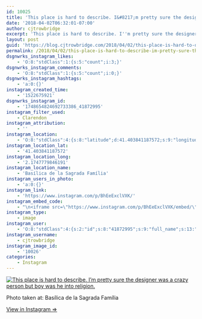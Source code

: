 ```yaml
---
id: 10025
title: 'This place is hard to describe. I&#8217;m pretty sure the designer was a crazy person but boy was he into religion.'
date: '2018-04-02T06:32:01-07:00'
author: cjtrowbridge
excerpt: 'This place is hard to describe. I''m pretty sure the designer was a crazy person but boy was he into religion.'
layout: post
guid: 'https://blog.cjtrowbridge.com/2018/04/02/this-place-is-hard-to-describe-im-pretty-sure-the-designer-was-a-crazy-person-but-boy-was-he-into-religion/'
permalink: /2018/04/02/this-place-is-hard-to-describe-im-pretty-sure-the-designer-was-a-crazy-person-but-boy-was-he-into-religion/
dsgnwrks_instagram_likes:
    - 'O:8:"stdClass":1:{s:5:"count";i:3;}'
dsgnwrks_instagram_comments:
    - 'O:8:"stdClass":1:{s:5:"count";i:0;}'
dsgnwrks_instagram_hashtags:
    - 'a:0:{}'
instagram_created_time:
    - '1522675921'
dsgnwrks_instagram_id:
    - '1748654824692733386_41872995'
instagram_filter_used:
    - Clarendon
instagram_attribution:
    - ''
instagram_location:
    - 'O:8:"stdClass":4:{s:8:"latitude";d:41.403841187572;s:9:"longitude";d:2.1747779846191;s:4:"name";s:32:"Basílica de la Sagrada Família";s:2:"id";i:255091255;}'
instagram_location_lat:
    - '41.403841187572'
instagram_location_long:
    - '2.1747779846191'
instagram_location_name:
    - 'Basílica de la Sagrada Família'
instagram_users_in_photo:
    - 'a:0:{}'
instagram_link:
    - 'https://www.instagram.com/p/BhEeExclVXK/'
instagram_embed_code:
    - "\n<iframe src=\"https://www.instagram.com/p/BhEeExclVXK/embed/\" width=\"612\" height=\"710\" frameborder=\"0\" scrolling=\"no\" allowtransparency=\"true\" class=\"insta-image-embed\"></iframe>\n"
instagram_type:
    - image
instagram_user:
    - 'O:8:"stdClass":4:{s:2:"id";s:8:"41872995";s:9:"full_name";s:13:"CJ Trowbridge";s:15:"profile_picture";s:141:"https://scontent.cdninstagram.com/vp/e1b672f62211dfa88909f4a5259cb5d7/5B699F1C/t51.2885-19/s150x150/13724650_1188772791164794_142557231_a.jpg";s:8:"username";s:12:"cjtrowbridge";}'
instagram_username:
    - cjtrowbridge
instagram_image_id:
    - '10026'
categories:
    - Instagram
---
```


[![This place is hard to describe. I’m pretty sure the designer was a crazy person but boy was he into religion.](https://blog.cjtrowbridge.com/wp-content/uploads/2018/04/1522675921-1-1.jpg)](https://www.instagram.com/p/BhEeExclVXK/)

Photo taken at: Basílica de la Sagrada Família

[View in Instagram ⇒](https://www.instagram.com/p/BhEeExclVXK/)